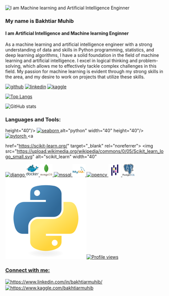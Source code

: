 ![I am Machine learning and Artificial Intelligence Enginner](https://media.licdn.com/dms/image/D5616AQHfpd4NkB_pUg/profile-displaybackgroundimage-shrink_350_1400/0/1675236601090?e=1680739200&v=beta&t=13YPAZQSvDlR-G29LeAzTM6iXJfaUy_CW61bDTzM-g8)

###  My name is Bakhtiar Muhib
#### I am Artificial Intelligence and Machine learning Enginner


As a machine learning and artificial intelligence engineer with a strong understanding of data and skills in Python programming, statistics, and deep learning algorithms, I have a solid foundation in the field of machine learning and artificial intelligence. I excel in logical thinking and problem-solving, which allows me to effectively tackle complex challenges in this field. My passion for machine learning is evident through my strong skills in the area, and my desire to work on projects that utilize these skills.




[<img src='https://cdn.jsdelivr.net/npm/simple-icons@3.0.1/icons/github.svg' alt='github' height='40'>](https://github.com/bakhtiarmuhib)  [<img src='https://cdn.jsdelivr.net/npm/simple-icons@3.0.1/icons/linkedin.svg' alt='linkedin' height='40'>](https://www.linkedin.com/in/https://www.linkedin.com/in/bakhtiarmuhib//)  [<img src='https://cdn.jsdelivr.net/npm/simple-icons@3.0.1/icons/kaggle.svg' alt='kaggle' height='40'>](https://www.kaggle.com/bakhtiarmuhib)  

[![Top Langs](https://github-readme-stats.vercel.app/api/top-langs/?username=bakhtiarmuhib)](https://github.com/anuraghazra/github-readme-stats)

![GitHub stats](https://github-readme-stats.vercel.app/api?username=bakhtiarmuhib&show_icons=true&count_private=true)  



<h3 align="left">Languages and Tools:</h3>
height="40"/> </a> <a href="https://seaborn.pydata.org/" target="_blank" rel="noreferrer"> <img src="https://seaborn.pydata.org/_images/logo-mark-lightbg.svg" alt="seaborn" width="40" height="40"/> </a> <a 

alt="python" width="40" height="40"/> </a> <a href="https://pytorch.org/" target="_blank" rel="noreferrer"> <img src="https://www.vectorlogo.zone/logos/pytorch/pytorch-icon.svg" alt="pytorch" width="40" height="40"/> </a> <a 

href="https://scikit-learn.org/" target="_blank" rel="noreferrer"> <img src="https://upload.wikimedia.org/wikipedia/commons/0/05/Scikit_learn_logo_small.svg" alt="scikit_learn" width="40" 

<p align="left"> <a href="https://www.djangoproject.com/" target="_blank" rel="noreferrer"> <img src="https://cdn.worldvectorlogo.com/logos/django.svg" alt="django" width="40" height="40"/> </a> <a href="https://www.docker.com/" target="_blank" rel="noreferrer"> <img src="https://raw.githubusercontent.com/devicons/devicon/master/icons/docker/docker-original-wordmark.svg" alt="docker" width="40" height="40"/> </a> <a href="https://www.mongodb.com/" target="_blank" rel="noreferrer"> <img src="https://raw.githubusercontent.com/devicons/devicon/master/icons/mongodb/mongodb-original-wordmark.svg" alt="mongodb" width="40" height="40"/> </a> <a href="https://www.microsoft.com/en-us/sql-server" target="_blank" rel="noreferrer"> <img src="https://www.svgrepo.com/show/303229/microsoft-sql-server-logo.svg" alt="mssql" width="40" height="40"/> </a> <a href="https://www.mysql.com/" target="_blank" rel="noreferrer"> <img src="https://raw.githubusercontent.com/devicons/devicon/master/icons/mysql/mysql-original-wordmark.svg" alt="mysql" width="40" height="40"/> </a> <a href="https://opencv.org/" target="_blank" rel="noreferrer"> <img src="https://www.vectorlogo.zone/logos/opencv/opencv-icon.svg" alt="opencv" width="40" height="40"/> </a> <a href="https://pandas.pydata.org/" target="_blank" rel="noreferrer"> <img src="https://raw.githubusercontent.com/devicons/devicon/2ae2a900d2f041da66e950e4d48052658d850630/icons/pandas/pandas-original.svg" alt="pandas" width="40" height="40"/> </a> <a href="https://www.postgresql.org" target="_blank" rel="noreferrer"> <img src="https://raw.githubusercontent.com/devicons/devicon/master/icons/postgresql/postgresql-original-wordmark.svg" alt="postgresql" width="40" height="40"/> </a> <a href="https://www.python.org" target="_blank" rel="noreferrer"> <img src="https://raw.githubusercontent.com/devicons/devicon/master/icons/python/python-original.svg" 


![Profile views](https://gpvc.arturio.dev/bakhtiarmuhib)  


<h3 align="left">Connect with me:</h3>
<p align="left">
<a href="https://linkedin.com/in/https://www.linkedin.com/in/bakhtiarmuhib/" target="blank"><img align="center" src="https://raw.githubusercontent.com/rahuldkjain/github-profile-readme-generator/master/src/images/icons/Social/linked-in-alt.svg" alt="https://www.linkedin.com/in/bakhtiarmuhib/" height="30" width="40" /></a>
<a href="https://kaggle.com/https://www.kaggle.com/bakhtiarmuhib" target="blank"><img align="center" src="https://raw.githubusercontent.com/rahuldkjain/github-profile-readme-generator/master/src/images/icons/Social/kaggle.svg" alt="https://www.kaggle.com/bakhtiarmuhib" height="30" width="40" /></a>
</p>
